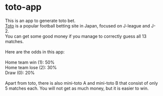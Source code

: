 # toto-app

This is an app to generate toto bet.
</br>
[Toto](https://www.toto-dream.com/) is a popular football betting site in Japan, focused on J-league and J-2.</br>
You can get some good money if you manage to correctly guess all 13 matches.
</br></br>
Here are the odds in this app:
</br></br>
Home team win (1): 50%
</br>
Home team lose (2): 30%
</br>
Draw (0): 20%
</br></br>
Apart from toto, there is also mini-toto A and mini-toto B that consist of only 5 matches each. You will not get as much money, but it is easier to win.
